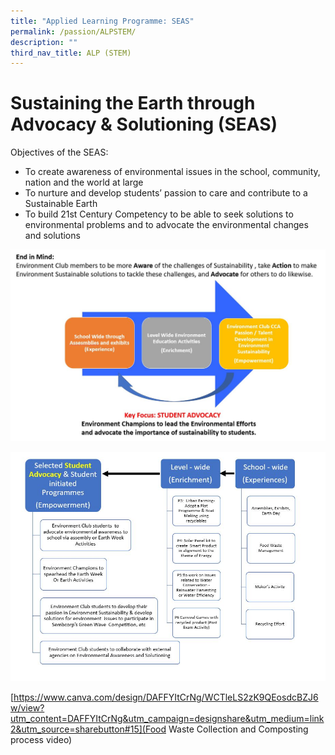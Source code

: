 ```yaml
---
title: "Applied Learning Programme: SEAS"
permalink: /passion/ALPSTEM/
description: ""
third_nav_title: ALP (STEM)
---
```

# Sustaining the Earth through Advocacy & Solutioning (SEAS)

   
Objectives of the SEAS:
* To create awareness of environmental issues in the school, community, nation and the world at large
* To nurture and develop students’ passion to care and contribute to a Sustainable Earth
* To build 21st Century Competency to be able to seek solutions to environmental problems and to advocate the environmental changes and solutions

![](/images/ALP/ALP1STEM.jpg)

![](/images/ALP/ALP2stem.jpg)

[https://www.canva.com/design/DAFFYItCrNg/WCTleLS2zK9QEosdcBZJ6w/view?utm_content=DAFFYItCrNg&utm_campaign=designshare&utm_medium=link2&utm_source=sharebutton#15](Food Waste Collection and Composting process video)